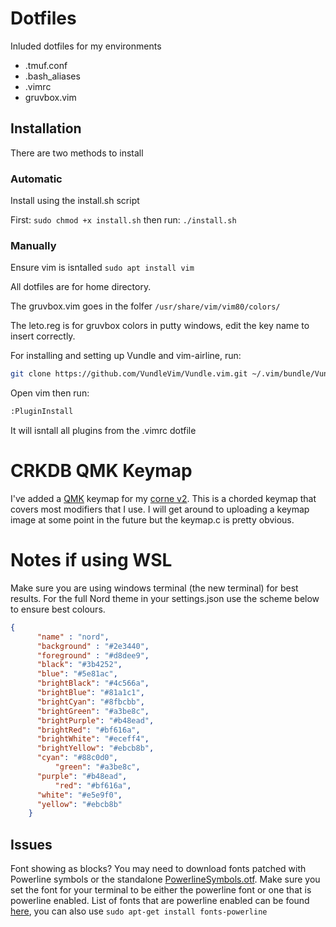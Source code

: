 # Dotfiles

Inluded dotfiles for my environments

* .tmuf.conf
* .bash_aliases 
* .vimrc
* gruvbox.vim


## Installation
There are two methods to install

### Automatic
Install using the install.sh script

First:
```sudo chmod +x install.sh```
then run:
```./install.sh```

### Manually
Ensure vim is isntalled
```sudo apt install vim```

All dotfiles are for home directory.

The gruvbox.vim goes in the folfer ```/usr/share/vim/vim80/colors/```

The leto.reg is for gruvbox colors in putty windows, edit the key name to insert correctly.

For installing and setting up Vundle and vim-airline, run:
```bash 
git clone https://github.com/VundleVim/Vundle.vim.git ~/.vim/bundle/Vundle.vim
```
Open vim then run:
```bash
:PluginInstall
```
It will isntall all plugins from the .vimrc dotfile

# CRKDB QMK Keymap

I've added a [QMK](https://docs.qmk.fm/#/) keymap for my [corne v2](https://github.com/foostan/crkbd). This is a chorded keymap that covers most modifiers that I use. I will get around to uploading a keymap image at some point in the future but the keymap.c is pretty obvious.

# Notes if using WSL

Make sure you are using windows terminal (the new terminal) for best results. For the full Nord theme in your settings.json use the scheme below to ensure best colours.
```json
{
   	  "name" : "nord",
  	  "background" : "#2e3440",
   	  "foreground" : "#d8dee9",
  	  "black": "#3b4252",
  	  "blue": "#5e81ac",
  	  "brightBlack": "#4c566a",
  	  "brightBlue": "#81a1c1",
  	  "brightCyan": "#8fbcbb", 
   	  "brightGreen": "#a3be8c",
  	  "brightPurple": "#b48ead",
	  "brightRed": "#bf616a",
   	  "brightWhite": "#eceff4",
   	  "brightYellow": "#ebcb8b",
  	  "cyan": "#88c0d0",
          "green": "#a3be8c",
  	  "purple": "#b48ead",
    	  "red": "#bf616a",
   	  "white": "#e5e9f0",
   	  "yellow": "#ebcb8b"
	}
```

## Issues
Font showing as blocks? You may need to download fonts patched with Powerline symbols or the standalone [PowerlineSymbols.otf](https://powerline.readthedocs.io/en/master/installation/linux.html#fonts-installation).
Make sure you set the font for your terminal to be either the powerline font or one that is powerline enabled.
List of fonts that are powerline enabled can be found [here](https://github.com/powerline/fonts), you can also use `sudo apt-get install fonts-powerline`
